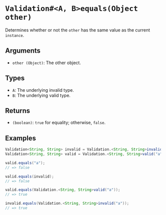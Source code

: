 # `Validation#<A, B>equals(Object other)`

Determines whether or not the `other` has the same value as the current `instance`.

## Arguments

* `other (Object)`: The other object.

## Types

* `A`: The underlying invalid type.
* `B`: The underlying valid type.

## Returns

* `(boolean)`: `true` for equality; otherwise, `false`.

## Examples

```java
Validation<String, String> invalid = Validation.<String, String>invalid("a");
Validation<String, String> valid = Validation.<String, String>valid("a");

valid.equals("a");
// => false

valid.equals(invalid);
// => false

valid.equals(Validation.<String, String>valid("a"));
// => true

invalid.equals(Validation.<String, String>invalid("a"));
// => true
```
